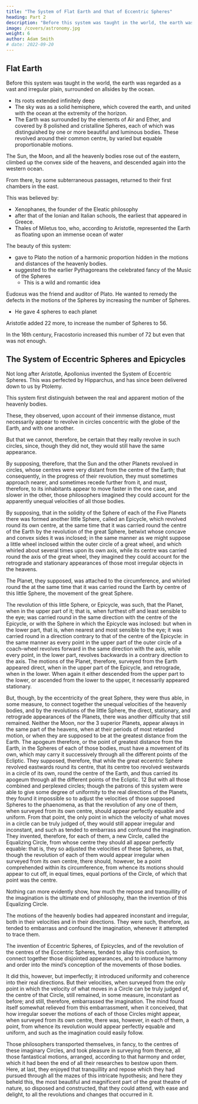```yaml
---
title: "The System of Flat Earth and that of Eccentric Spheres"
heading: Part 2
description: "Before this system was taught in the world, the earth was regarded as a vast and irregular plain, surrounded on allsides by the ocean"
image: /covers/astronomy.jpg
weight: 6
author: Adam Smith
# date: 2022-09-20
---
```



## Flat Earth

Before this system was taught in the world, the earth was regarded as a vast and irregular plain, surrounded on allsides by the ocean.
<!-- the basis and foundation of the universe,  -->
- Its roots extended infinitely deep
- The sky was as a solid hemisphere, which covered the earth, and united with the ocean at the extremity of the horizon.
- The Earth was surrounded by the elements of Air and Ether, and covered by 8 polished and cristalline Spheres, each of which was distinguished by one or more beautiful and luminous bodies. These revolved around their common centre, by varied but equable proportionable motions. 

<!--  through the whole of that
infinite depth which is below it.  -->

The Sun, the Moon, and all the heavenly bodies rose out of the eastern, climbed up the convex
side of the heavens, and descended again into the western ocean. 

From there, by some subterraneous passages, returned to their first chambers in the east. 

<!-- Nor was this notion confined to the people, or to the poets who painted the opinions of the people. -->

This was believed by:
- Xenophanes, the founder of the Eleatic philosophy
- after that of the Ionian and Italian schools, the earliest that appeared in Greece. 
- Thales of Miletus too, who, according to Aristotle, represented the Earth as floating upon an immense ocean of water

<!-- Plutarch and Apuleius concerning his astronomical discoveries, all of which must
plainly have been of a much later date.  -->

<!-- To those who had no other idea of nature, besides what they derived from so confused an account of things, how agreeable must that system have appeared, which represented the Earth as distinguished into land and water, self–balanced and suspended in the centre of the universe, surrounded by the -->

The beauty of this system:
- gave to Plato the notion of a harmonic proportion hidden in the motions and distances of the heavenly bodies.
- suggested to the earlier Pythagoreans the celebrated fancy of the Music of the Spheres
  - This is a wild and romantic idea

<!-- , yet such as does not ill correspond with that admiration, which so beautiful a system, recommended too by the graces of novelty, is apt to inspire. -->

<!-- Whatever are the defects which this account of things labours under, they are such, as to the first observers of the heavens could not readily occur. If all the motions of the 5 Planets cannot, the greater part of them may, be easily connected by it; 

They and all their motions are the least remarkable objects in the heavens; the greater part of mankind take no notice of them at all; and a system, whose only defect lies in the account which it gives of them, cannot thereby be much disgraced in their opinion. 

If some of the appearances too of the Sun and Moon, the sometimes accelerated and again retarded motions of those luminaries but ill correspond with it; these too, are such as cannot be discovered but by the most attentive observation, and such therefore as we cannot wonder that the imaginations of the first enquirers should slur over, if one may say so, and take little notice of. -->


Eudoxus was the friend and auditor of Plato. He wanted to remedy the defects in the motions of the Spheres by increasing the number of Spheres. 
- He gave 4 spheres to each planet
  <!-- - 1 was for the sun
  - 3 was for above it -->

Aristotle added 22 more, to increase the number of Spheres to 56.

In the 16th century, Fracostorio increased this number of 72 but even that was not enough. 



## The System of Eccentric Spheres and Epicycles

Not long after Aristotle, Apollonius invented the System of Eccentric Spheres. This was perfected by Hipparchus, and has since been delivered down to us by Ptolemy.


<!-- Each Planet is
found it necessary to increase the number of the Celestial Spheres.
sometimes observed to advance forward in that eastward course which is peculiar to
itself, sometimes to retire backwards, and sometimes again to stand still. To suppose
that the Sphere of the Planet should by its own motion, if one may say so, sometimes
roll forwards, sometimes roll backwards, and sometimes do neither the one nor the
other, is contrary to all the natural propensities of the imagination, which accompanies with ease and delight any regular and orderly motion, but feels itself perpetually stopped and interrupted, when it endeavours to attend to one so desultory and uncertain. It would pursue, naturally and of its own accord, the direct or progressive movement of the Sphere, but is every now and then shocked, if one may say so, and turned violently out of its natural career by the retrograde and stationary appearances
of the Planet, betwixt which and its more usual motion, the fancy feels a want of
connection, a gap or interval, which it cannot fill up, but by supposing some chain of

The hypothesis of a number of other spheres
intermediate events to join them.
revolving in the heavens, besides those in which the luminous bodies themselves were
infixed, was the chain with which Eudoxus endeavoured to supply it. He bestowed four
of these Spheres upon each of the Five Planets; one in which the luminous body itself
revolved, and three others above it. Each of these had a regular and constant, but a
peculiar movement of its own, which it communicated to what was properly the Sphere
of the Planet, and thus occasioned that diversity of motions observable in those bodies.
14
like the circular
One of these Spheres, for example, had an oscillatory motion,
pendulum of a watch. As when you turn round a watch, like a Sphere upon its axis, the
pendulum will, while turned round along with it, still continue to oscillate, and
communicate to whatever body is comprehended within it, both its own oscillations and
the circular motion of the watch; so this oscillating Sphere, being itself turned round by
the motion of the Sphere above it, communicated to the Sphere below it, that circular,
as well as its own oscillatory motion; produced by the one, the daily revolutions; by the
other, the direct, stationary, and retrograde appearances of the Planet, which derived
from a third Sphere that revolution by which it performed its annual period. The motions
of all these Spheres were in themselves constant and equable, such as the imagination
could easily attend to and pursue, and which connected together that otherwise
incoherent diversity of movements observable in the Sphere of the Planet. The motions
of the Sun and Moon being more regular than those of the Five Planets, by assigning
three Spheres to each of them, Eudoxus imagined he could connect together all the
diversity of movements discoverable in either. The motion of the Fixed Stars being
perfectly regular, one Sphere he judged sufficient for them all. So that, according to this
account, the whole number of Celestial Spheres amounted to twenty–seven. Callippus,
though somewhat younger, the cotemporary of Eudoxus, found that even this number
was not enough to connect together the vast variety of movements which he discovered

Aristotle, upon a yet more
in those bodies, and therefore increased it to thirty–four.
attentive observation, found that even all these Spheres would not be sufficient, and

Later
therefore added twenty–two more, which increased their number to fifty–six.
observers discovered still new motions, and new inequalities, in the heavens. New
Spheres were therefore still to be added to the system, and some of them to be placed
even above that of the Fixed Stars. So that in the sixteenth century, when

smit with the eloquence of Plato and Aristotle, and with the regularity
Fracostorio,
and harmony of their system, in itself perfectly beautiful, though it corresponds but
inaccurately with the phaenomena, endeavoured to revive this ancient Astronomy,

he found it necessary
which had long given place to that of Ptolemy and Hipparchus,
to multiply the number of Celestial Spheres to seventy–two; neither were all these
enough.

This system had now become as intricate and complex as those appearances
themselves, which it had been invented to render uniform and coherent. The
imagination, therefore, found itself but little relieved from that embarrassment, into
which those appearances had thrown it, by so perplexed an account of things. Another
system, for this reason, not long after the days of Aristotle, was invented by
19
which was afterwards perfected by Hipparchus, and has since been
,
delivered down to us by Ptolemy, the more artificial system of Eccentric Spheres and
Epicycles.
9
20 -->

This system first distinguish between the real and apparent motion of the heavenly bodies. 

These, they observed, upon account of their immense distance, must necessarily appear to revolve in circles concentric with the globe of the Earth, and with one another.

But that we cannot, therefore, be certain that they really revolve in such circles, since, though they did not, they would still have the same appearance. 

By supposing, therefore, that the Sun and the other Planets revolved in circles, whose centres were very distant from the centre of the Earth; that consequently, in the progress of their revolution, they must sometimes approach nearer, and sometimes recede further from it, and must, therefore, to its inhabitants appear to move faster in the one case, and slower in the other, those philosophers imagined they could account for the apparently unequal velocities of all those bodies.

By supposing, that in the solidity of the Sphere of each of the Five Planets there was formed another little Sphere, called an Epicycle, which revolved round its own centre, at the same time that it was carried round the centre of the Earth by the revolution of the great Sphere, betwixt whose concave and convex sides it was inclosed; in the same manner as we might suppose a little wheel inclosed within the outer circle of a great wheel, and which whirled about several times upon its own axis, while its centre was carried round the axis of the great wheel, they imagined they could account for the
retrograde and stationary appearances of those most irregular objects in the heavens.

The Planet, they supposed, was attached to the circumference, and whirled round the at the same time that it was carried round the Earth by centre of this little Sphere,
the movement of the great Sphere. 

The revolution of this little Sphere, or Epicycle, was such, that the Planet, when in the upper part of it; that is, when furthest off and least
sensible to the eye; was carried round in the same direction with the centre of the
Epicycle, or with the Sphere in which the Epicycle was inclosed: but when in the lower
part, that is, when nearest and most sensible to the eye; it was carried round in a
direction contrary to that of the centre of the Epicycle: in the same manner as every
point in the upper part of the outer circle of a coach–wheel revolves forward in the same
direction with the axis, while every point, in the lower part, revolves backwards in a
contrary direction to the axis. The motions of the Planet, therefore, surveyed from the
Earth appeared direct, when in the upper part of the Epicycle, and retrograde, when in
the lower. When again it either descended from the upper part to the lower, or
ascended from the lower to the upper, it necessarily appeared stationary.

But, though, by the eccentricity of the great Sphere, they were thus able, in some
measure, to connect together the unequal velocities of the heavenly bodies, and by the
revolutions of the little Sphere, the direct, stationary, and retrograde appearances of the
Planets, there was another difficulty that still remained. Neither the Moon, nor the 3 superior Planets, appear always in the same part of the heavens, when at their periods
of most retarded motion, or when they are supposed to be at the greatest distance from
the Earth. The apogeum therefore, or the point of greatest distance from the Earth, in
the Spheres of each of those bodies, must have a movement of its own, which may
carry it successively through all the different points of the Ecliptic. They supposed,
therefore, that while the great eccentric Sphere revolved eastwards round its centre,
that its centre too revolved westwards in a circle of its own, round the centre of the
Earth, and thus carried its apogeum through all the different points of the Ecliptic.
12
But with all those combined and perplexed circles; though the patrons of this system
were able to give some degree of uniformity to the real directions of the Planets, they
found it impossible so to adjust the velocities of those supposed Spheres to the
phaenomena, as that the revolution of any one of them, when surveyed from its own
centre, should appear perfectly equable and uniform. From that point, the only point in
which the velocity of what moves in a circle can be truly judged of, they would still
appear irregular and inconstant, and such as tended to embarrass and confound the
imagination. They invented, therefore, for each of them, a new Circle, called the
Equalizing Circle, from whose centre they should all appear perfectly equable: that is,
they so adjusted the velocities of these Spheres, as that, though the revolution of each
of them would appear irregular when surveyed from its own centre, there should,
however, be a point comprehended within its circumference, from whence its motions
should appear to cut off, in equal times, equal portions of the Circle, of which that point
was the centre.

Nothing can more evidently show, how much the repose and tranquillity of the imagination is the ultimate end of philosophy, than the invention of this Equalizing Circle. 

The motions of the heavenly bodies had appeared inconstant and irregular, both in their velocities and in their directions. They were such, therefore, as tended to embarrass and confound the imagination, whenever it attempted to trace them. 

The invention of Eccentric Spheres, of Epicycles, and of the revolution of the centres of the Eccentric Spheres, tended to allay this confusion, to connect together those disjointed appearances, and to introduce harmony and order into the mind’s conception of the movements of those bodies. 

It did this, however, but imperfectly; it introduced uniformity and coherence into their real directions. But their velocities, when surveyed from the only point in which the velocity of what moves in a Circle can be truly judged of, the centre of that Circle, still remained, in some measure, inconstant as before; and still, therefore, embarrassed the imagination. The mind found itself somewhat relieved from this embarrassment, when it conceived, that how irregular soever the motions of
each of those Circles might appear, when surveyed from its own centre, there was,
however, in each of them, a point, from whence its revolution would appear perfectly
equable and uniform, and such as the imagination could easily follow.

Those philosophers transported themselves, in fancy, to the centres of these imaginary Circles, and took pleasure in surveying from thence, all those fantastical motions, arranged, according to that harmony and order, which it had been the end of all their researches to bestow upon them. Here, at last, they enjoyed that tranquillity and repose which they had pursued through all the mazes of this intricate hypothesis; and here they beheld this, the most beautiful and magnificent part of the great theatre of nature, so disposed and constructed, that they could attend, with ease and delight, to all the revolutions and  changes that occurred in it.